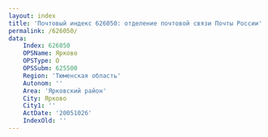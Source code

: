 ```yaml
---
layout: index
title: 'Почтовый индекс 626050: отделение почтовой связи Почты России'
permalink: /626050/
data:
    Index: 626050
    OPSName: Ярково
    OPSType: О
    OPSSubm: 625500
    Region: 'Тюменская область'
    Autonom: ''
    Area: 'Ярковский район'
    City: Ярково
    City1: ''
    ActDate: '20051026'
    IndexOld: ''
---
```

